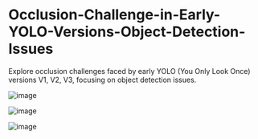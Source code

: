 # Occlusion-Challenge-in-Early-YOLO-Versions-Object-Detection-Issues
Explore occlusion challenges faced by early YOLO (You Only Look Once) versions V1, V2, V3, focusing on object detection issues.

![image](https://github.com/shradhautk/Occlusion-Challenge-in-Early-YOLO-Versions-Object-Detection-Issues/assets/101154495/33f8b33c-5f7d-4554-a54c-1e44567bcff6)

![image](https://github.com/shradhautk/Occlusion-Challenge-in-Early-YOLO-Versions-Object-Detection-Issues/assets/101154495/e4e1e374-a41d-4c39-8f67-f69cf4280f9f)

![image](https://github.com/shradhautk/Occlusion-Challenge-in-Early-YOLO-Versions-Object-Detection-Issues/assets/101154495/173efaf1-9618-4b81-b466-e2f63e290a4f)



